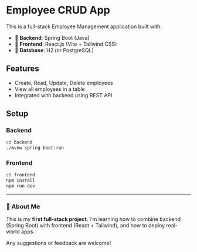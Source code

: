 # Employee CRUD App

This is a full-stack Employee Management application built with:

- 🔧 **Backend**: Spring Boot (Java)
- 🎨 **Frontend**: React.js (Vite + Tailwind CSS)
- 💾 **Database**: H2 (or PostgreSQL)

## Features

- Create, Read, Update, Delete employees
- View all employees in a table
- Integrated with backend using REST API

## Setup

### Backend

```bash
cd backend
./mvnw spring-boot:run
```

### Frontend

```bash
cd frontend
npm install
npm run dev
```

---

### 🙌 About Me

This is my **first full-stack project**.
I'm learning how to combine backend (Spring Boot) with frontend (React + Tailwind), and how to deploy real-world apps.

Any suggestions or feedback are welcome!

